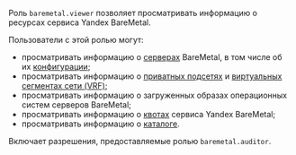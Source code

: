 Роль `baremetal.viewer` позволяет просматривать информацию о ресурсах сервиса Yandex BareMetal.

Пользователи с этой ролью могут:
* просматривать информацию о [серверах](../../baremetal/concepts/servers.md) BareMetal, в том числе об их [конфигурации](../../baremetal/concepts/server-configurations.md);
* просматривать информацию о [приватных подсетях](../../baremetal/concepts/network.md#private-subnet) и [виртуальных сегментах сети (VRF)](../../baremetal/concepts/network.md#vrf-segment);
* просматривать информацию о загруженных образах операционных систем серверов BareMetal;
* просматривать информацию о [квотах](../../baremetal/concepts/limits.md#baremetal-quotas) сервиса Yandex BareMetal;
* просматривать информацию о [каталоге](../../resource-manager/concepts/resources-hierarchy.md#folder).

Включает разрешения, предоставляемые ролью `baremetal.auditor`.